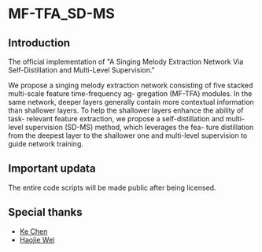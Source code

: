 # MF-TFA_SD-MS
## Introduction
The official implementation of "A Singing Melody Extraction Network Via Self-Distillation and Multi-Level Supervision."

We propose a singing melody extraction network
consisting of five stacked multi-scale feature time-frequency ag-
gregation (MF-TFA) modules. In the same network, deeper layers
generally contain more contextual information than shallower
layers. To help the shallower layers enhance the ability of task-
relevant feature extraction, we propose a self-distillation and
multi-level supervision (SD-MS) method, which leverages the fea-
ture distillation from the deepest layer to the shallower one and
multi-level supervision to guide network training. 

## Important updata
The entire code scripts will be made public after being licensed.

## Special thanks

- [Ke Chen](https://github.com/KnutKeChen)
- [Haojie Wei](https://github.com/Dream-High)
